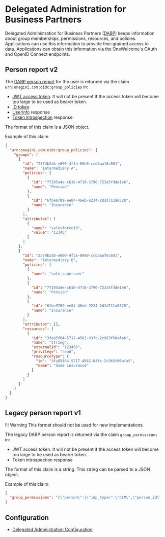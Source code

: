 # Delegated Administration for Business Partners

Delegated Administration for Business Partners ([DABP](../../../../dabp/index.md)) keeps information about group memberships, permissions, resources,
and policies. Applications can use this information to provide fine-grained access to data. Applications can obtain this information via the
OneWelcome's OAuth and OpenID Connect endpoints.

## Person report v2

The [DABP person report](../../../../dabp/guides/technical/person-report.md) for the user is returned via the
claim `urn:onegini.com:oidc:group_policies` in:

* [JWT access token](../tokens/access-token.md). It will not be present if the access token will become too large to be used as bearer
  token.
* [ID token](../tokens/id-token.md)
* [Userinfo](../../api-reference/oidc/user-info.md) response
* [Token introspection](../../api-reference/token-introspection.md) response

The format of this claim is a JSON object.

Example of this claim:

```json
{
  "urn:onegini.com:oidc:group_policies": {
    "groups": [
      {
        "id": "2374b2db-e690-4f3a-89e0-ccd5aaf6c601",
        "name": "Intermediary A",
        "policies": [
          {
            "id": "77195a4e-c610-4716-b790-721a5fdde1e6",
            "name": "Pension"
          },
          {
            "id": "6fbe9789-ee84-46eb-9234-2d2d711a0328",
            "name": "Insurance"
          }
        ],
        "attributes": [
          {
            "name": "salesforceId",
            "value": "12345"
          }
        ]
      },
      {
        "id": "2374b2db-e690-4f3a-89e0-ccd5aaf6c601",
        "name": "Intermediary B",
        "policies": [
          {
            "name": "role_superuser"
          },
          {
            "id": "77195a4e-c610-4716-b790-721a5fdde1e6",
            "name": "Pension"
          },
          {
            "id": "6fbe9789-ee84-46eb-9234-2d2d711a0328",
            "name": "Insurance"
          }
        ],
        "attributes": [],
        "resources": [
          {
            "id": "3fa85f64-5717-4562-b3fc-2c963f66afa6",
            "name": "string",
            "externalId": "123456",
            "privilege": "read",
            "resourceType": {
              "id": "3fa85f64-5717-4562-b3fc-2c963f66afa6",
              "name": "home insurance"
            }
          }
        ]
      }
    ]
  }
}
```

## Legacy person report v1

!!! Warning
This format should not be used for new implementations.

The legacy DABP person report is returned via the claim `group_permissions` in:

* JWT access token. It will not be present if the access token will become too large to be used as bearer
  token.
* Token introspection response

The format of this claim is a string. This string can be parsed to a JSON object.

Example of this claim:

```json
{
  "group_permissions": "{\"person\":{\"idp_type\":\"CIM\",\"person_id\":\"8e272e60-2f67-4737-9212-f4f13e6b01eb\",\"first_name\":\"John\",\"last_name\":\"Smith\"},\"group_permissions\":[{\"id\":\"f530f30d-8322-47d1-93ff-19f4fea37c79\",\"permissions\":[\"GROUP_MANAGE\",\"GROUP_POLICY_MANAGE\",\"PERMISSION_MANAGE\"],\"custom_attributes\":{}}],\"policies\":[{\"id\":\"160d8767-b7ea-4706-9738-4dc221658868\",\"name\":\"Organisation policy\",\"scopes\":[\"145fabf0-8b05-4a4d-be15-95c7b568da63\",\"fe987430-8f0f-4fe6-948c-3d77cf05279a\",\"7b10aea0-6ca5-40f6-8fd5-acd060dfad95\"],\"subject\":{\"type\":\"PERSON\",\"subject_id\":\"13db83a6-bb3f-493a-b614-e86a404c2142\"}}]}"
}
```

## Configuration

* [Delegated Administration Configuration](dum-engine-configuration.md)
